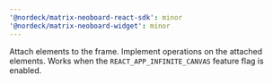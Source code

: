 ```yaml
---
'@nordeck/matrix-neoboard-react-sdk': minor
'@nordeck/matrix-neoboard-widget': minor
---
```


Attach elements to the frame. Implement operations on the attached elements. Works when the `REACT_APP_INFINITE_CANVAS` feature flag is enabled.
